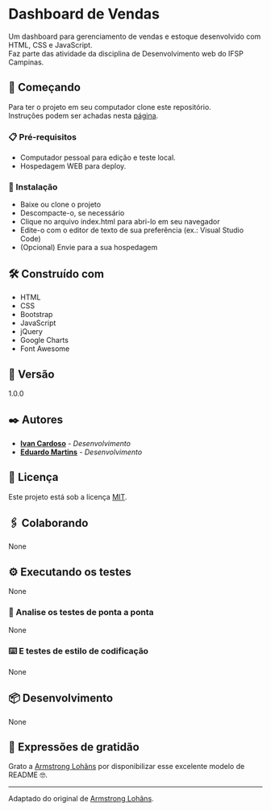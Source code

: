 # Dashboard de Vendas

Um dashboard para gerenciamento de vendas e estoque desenvolvido com HTML, CSS e JavaScript. <br>
Faz parte das atividade da disciplina de Desenvolvimento web do IFSP Campinas.

## 🚀 Começando

Para ter o projeto em seu computador clone este repositório.   
Instruções podem ser achadas nesta [página](https://docs.github.com/pt/repositories/creating-and-managing-repositories/cloning-a-repository).

### 📋 Pré-requisitos

* Computador pessoal para edição e teste local. 
* Hospedagem WEB para deploy. 

### 🔧 Instalação

* Baixe ou clone o projeto
* Descompacte-o, se necessário
* Clique no arquivo index.html para abri-lo em seu navegador
* Edite-o com o editor de texto de sua preferência (ex.: Visual Studio Code)
* (Opcional) Envie para a sua hospedagem

## 🛠️ Construído com

* HTML
* CSS
* Bootstrap
* JavaScript
* jQuery
* Google Charts
* Font Awesome

## 📌 Versão

1.0.0

## ✒️ Autores

* **[Ivan Cardoso](https://github.com/coivan)** - *Desenvolvimento* 
* **[Eduardo Martins](https://github.com/EduMartins57)** - *Desenvolvimento* 

## 📄 Licença

Este projeto está sob a licença [MIT](https://github.com/git/git-scm.com/blob/main/MIT-LICENSE.txt).

## 🖇️ Colaborando

None

## ⚙️ Executando os testes

None

### 🔩 Analise os testes de ponta a ponta

None

### ⌨️ E testes de estilo de codificação

None

## 📦 Desenvolvimento

None

## 🎁 Expressões de gratidão

Grato a [Armstrong Lohãns](https://gist.github.com/lohhans) por disponibilizar esse excelente modelo de README 🤓.


---
Adaptado do original de [Armstrong Lohãns](https://gist.github.com/lohhans).
